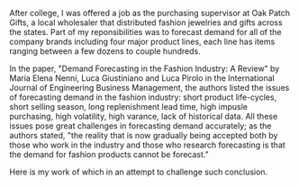 After college, I was offered a job as the purchasing supervisor at Oak Patch Gifts, a local wholesaler that distributed fashion jewelries and gifts across the states. Part of my reponsibilities was to forecast demand for all of the company brands including four major product lines, each line has items ranging between a few dozens to couple hundreds. 

In the paper, "Demand Forecasting in the Fashion Industry: A Review" by Maria Elena Nenni, Luca Giustiniano and Luca Pirolo in the International Journal of Engineering Business Management, the authors listed the issues of forecasting demand in the fashion industry: short product life-cycles, short selling season, long replenishment lead time, high impusle purchasing, high volatility, high varance, lack of historical data. All these issues pose great challenges in forecasting demand accurately; as the authors stated, "the reality that is now gradually being accepted both by those who work in the industry and those who research forecasting is that the demand for fashion products cannot be forecast."  

Here is my work of which in an attempt to challenge such conclusion. 



 


